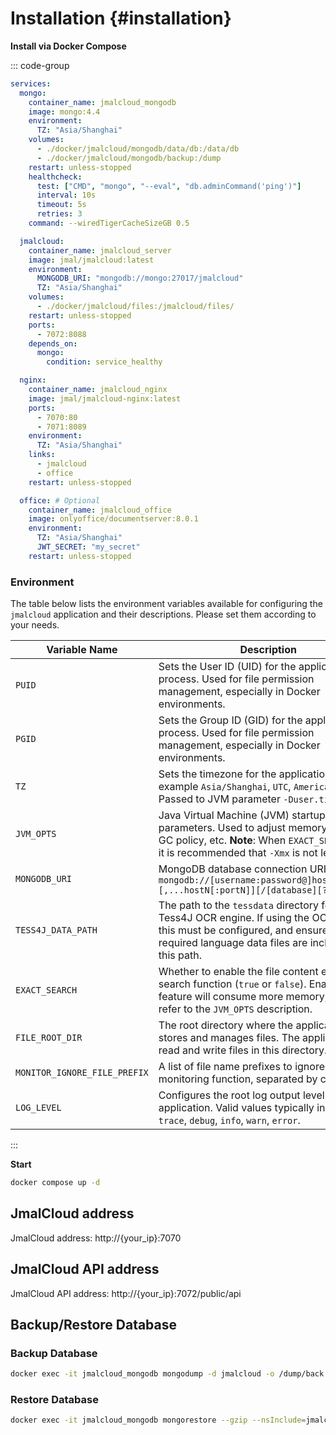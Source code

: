 # Installation {#installation}

**Install via Docker Compose**

::: code-group

```yaml [docker-compose.yml]
services:
  mongo:
    container_name: jmalcloud_mongodb
    image: mongo:4.4
    environment:
      TZ: "Asia/Shanghai"
    volumes:
      - ./docker/jmalcloud/mongodb/data/db:/data/db
      - ./docker/jmalcloud/mongodb/backup:/dump
    restart: unless-stopped
    healthcheck:
      test: ["CMD", "mongo", "--eval", "db.adminCommand('ping')"]
      interval: 10s
      timeout: 5s
      retries: 3
    command: --wiredTigerCacheSizeGB 0.5

  jmalcloud:
    container_name: jmalcloud_server
    image: jmal/jmalcloud:latest
    environment:
      MONGODB_URI: "mongodb://mongo:27017/jmalcloud"
      TZ: "Asia/Shanghai"
    volumes:
      - ./docker/jmalcloud/files:/jmalcloud/files/
    restart: unless-stopped
    ports:
      - 7072:8088
    depends_on:
      mongo:
        condition: service_healthy

  nginx:
    container_name: jmalcloud_nginx
    image: jmal/jmalcloud-nginx:latest
    ports:
      - 7070:80
      - 7071:8089
    environment:
      TZ: "Asia/Shanghai"
    links:
      - jmalcloud
      - office
    restart: unless-stopped

  office: # Optional
    container_name: jmalcloud_office
    image: onlyoffice/documentserver:8.0.1
    environment:
      TZ: "Asia/Shanghai"
      JWT_SECRET: "my_secret"
    restart: unless-stopped
```

### Environment

The table below lists the environment variables available for configuring the `jmalcloud` application and their descriptions. Please set them according to your needs.

| Variable Name                | Description                                                                                                                               | Type    | Example Value                                             | Default Value (If not set)        | Recommended/Required |
|------------------------------|------------------------------------------------------------------------------------------------------------------------------------|---------|-----------------------------------------------------------|-----------------------------------|-----------------|
| `PUID`                       | Sets the User ID (UID) for the application process. Used for file permission management, especially in Docker environments.                                | Integer | `1000`                                                    | `0` (root)                        | Recommended (Security) |
| `PGID`                       | Sets the Group ID (GID) for the application process. Used for file permission management, especially in Docker environments.                                | Integer | `1000`                                                    | `0` (root)                        | Recommended (Security) |
| `TZ`                         | Sets the timezone for the application. For example `Asia/Shanghai`, `UTC`, `America/New_York`. Passed to JVM parameter `-Duser.timezone`.                      | String  | `Asia/Shanghai`                                           | `Asia/Shanghai`                   | Optional            |
| `JVM_OPTS`                   | Java Virtual Machine (JVM) startup parameters. Used to adjust memory allocation, GC policy, etc. **Note**: When `EXACT_SEARCH=true`, it is recommended that `-Xmx` is not less than `4g`. | String  | `-Xms1g -Xmx4g -XX:+HeapDumpOnOutOfMemoryError`           | Empty                             | Optional (Advanced) |
| `MONGODB_URI`                | MongoDB database connection URI. Format: `mongodb://[username:password@]host1[:port1][,...hostN[:portN]][/[database][?options]]`             | String  | `mongodb://user:pass@mongodb-server:27017/jmalcloud_prod` | `mongodb://mongo:27017/jmalcloud` | Optional            |
| `TESS4J_DATA_PATH`           | The path to the `tessdata` directory for the Tess4J OCR engine. If using the OCR function, this must be configured, and ensure the required language data files are included in this path. | String  | `/usr/share/tessdata`                                     | `/jmalcloud/tess4j/datapath`      | Optional    |
| `EXACT_SEARCH`               | Whether to enable the file content exact search function (`true` or `false`). Enabling this feature will consume more memory, please refer to the `JVM_OPTS` description. | Boolean | `true`                                                    | `false`                           | Optional            |
| `FILE_ROOT_DIR`              | The root directory where the application stores and manages files. The application will read and write files in this directory.                               | String  | `/data/jmalcloud_files`                                   | `/jmalcloud/files`                | Optional            |
| `MONITOR_IGNORE_FILE_PREFIX` | A list of file name prefixes to ignore for the file monitoring function, separated by commas `,`.                                                                 | String  | `.~,tmp_,cache_`                                          | `.DS_Store,._`                    | Optional            |
| `LOG_LEVEL`                  | Configures the root log output level for the application. Valid values typically include `trace`, `debug`, `info`, `warn`, `error`.                               | String  | `info`                                                    | `warn`                            | Optional            |

:::

**Start**
```bash
docker compose up -d
```

## JmalCloud address

JmalCloud address: http://{your_ip}:7070

## JmalCloud API address

JmalCloud API address: http://{your_ip}:7072/public/api

## Backup/Restore Database

### Backup Database

```bash
docker exec -it jmalcloud_mongodb mongodump -d jmalcloud -o /dump/back --gzip --quiet
```

### Restore Database

```bash
docker exec -it jmalcloud_mongodb mongorestore --gzip --nsInclude=jmalcloud.* --dir /dump/back --quiet
```
